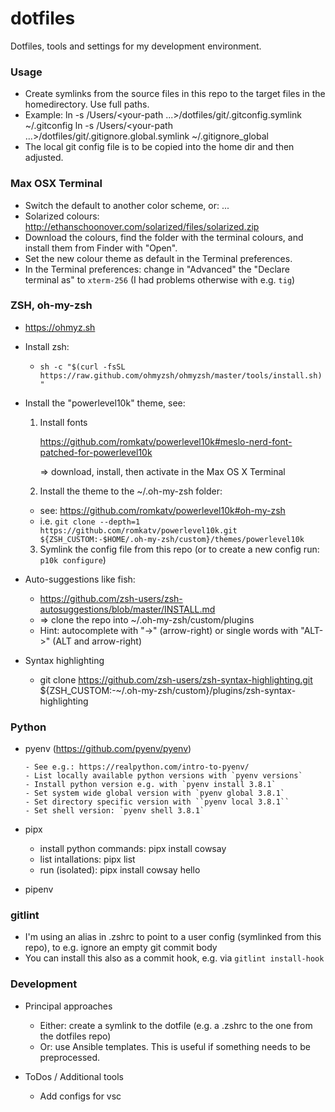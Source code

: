 # dotfiles

Dotfiles, tools and settings for my development environment.


### Usage

- Create symlinks from the source files in this repo to the target files
  in the homedirectory. Use full paths.
- Example:
  ln -s /Users/<your-path ...>/dotfiles/git/.gitconfig.symlink ~/.gitconfig
  ln -s /Users/<your-path ...>/dotfiles/git/.gitignore.global.symlink ~/.gitignore_global
- The local git config file is to be copied into the home dir and then adjusted.


### Max OSX Terminal

- Switch the default to another color scheme, or: ...
- Solarized colours: http://ethanschoonover.com/solarized/files/solarized.zip
- Download the colours, find the folder with the terminal colours, and install
  them from Finder with "Open".
- Set the new colour theme as default in the Terminal preferences.
- In the Terminal preferences: change in "Advanced" the "Declare terminal as"
  to `xterm-256` (I had problems otherwise with e.g. `tig`)


### ZSH, oh-my-zsh

- https://ohmyz.sh
- Install zsh:

  - `sh -c "$(curl -fsSL https://raw.github.com/ohmyzsh/ohmyzsh/master/tools/install.sh)"`

- Install the "powerlevel10k" theme, see:

  1. Install fonts

     https://github.com/romkatv/powerlevel10k#meslo-nerd-font-patched-for-powerlevel10k

     => download, install, then activate in the Max OS X Terminal

  2. Install the theme to the ~/.oh-my-zsh folder:

    - see: https://github.com/romkatv/powerlevel10k#oh-my-zsh
    - i.e. `git clone --depth=1 https://github.com/romkatv/powerlevel10k.git ${ZSH_CUSTOM:-$HOME/.oh-my-zsh/custom}/themes/powerlevel10k`

  3. Symlink the config file from this repo (or to create a new
     config run: `p10k configure`)

- Auto-suggestions like fish:

  - https://github.com/zsh-users/zsh-autosuggestions/blob/master/INSTALL.md
  - => clone the repo into ~/.oh-my-zsh/custom/plugins
  - Hint: autocomplete with "->" (arrow-right) or single words with "ALT->"
    (ALT and arrow-right)

- Syntax highlighting

  - git clone https://github.com/zsh-users/zsh-syntax-highlighting.git ${ZSH_CUSTOM:-~/.oh-my-zsh/custom}/plugins/zsh-syntax-highlighting


### Python

- pyenv (https://github.com/pyenv/pyenv)

      - See e.g.: https://realpython.com/intro-to-pyenv/
      - List locally available python versions with `pyenv versions`
      - Install python version e.g. with `pyenv install 3.8.1`
      - Set system wide global version with `pyenv global 3.8.1`
      - Set directory specific version with ``pyenv local 3.8.1``
      - Set shell version: `pyenv shell 3.8.1`

- pipx

  - install python commands: pipx install cowsay
  - list intallations: pipx list
  - run (isolated): pipx install cowsay hello

- pipenv

### gitlint

- I'm using an alias in .zshrc to point to a user config (symlinked
  from this repo), to e.g. ignore an empty git commit body
- You can install this also as a commit hook, e.g. via
  `gitlint install-hook`

### Development

- Principal approaches

  - Either: create a symlink to the dotfile (e.g. a .zshrc to the one
    from the dotfiles repo)
  - Or: use Ansible templates. This is useful if something needs to be
    preprocessed.

- ToDos / Additional tools

  - Add configs for vsc
